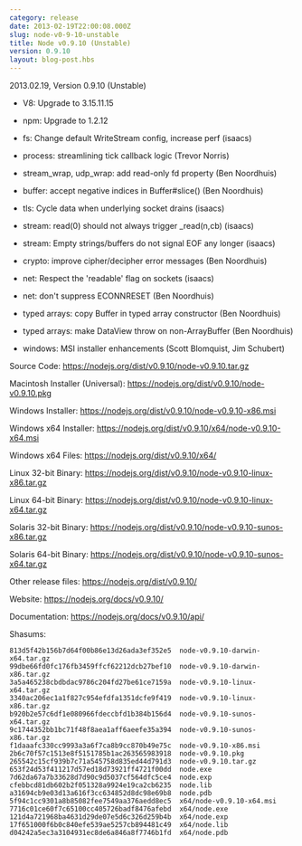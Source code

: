 ```yaml
---
category: release
date: 2013-02-19T22:00:08.000Z
slug: node-v0-9-10-unstable
title: Node v0.9.10 (Unstable)
version: 0.9.10
layout: blog-post.hbs
---
```


2013.02.19, Version 0.9.10 (Unstable)

* V8: Upgrade to 3.15.11.15

* npm: Upgrade to 1.2.12

* fs: Change default WriteStream config, increase perf (isaacs)

* process: streamlining tick callback logic (Trevor Norris)

* stream_wrap, udp_wrap: add read-only fd property (Ben Noordhuis)

* buffer: accept negative indices in Buffer#slice() (Ben Noordhuis)

* tls: Cycle data when underlying socket drains (isaacs)

* stream: read(0) should not always trigger _read(n,cb) (isaacs)

* stream: Empty strings/buffers do not signal EOF any longer (isaacs)

* crypto: improve cipher/decipher error messages (Ben Noordhuis)

* net: Respect the 'readable' flag on sockets (isaacs)

* net: don't suppress ECONNRESET (Ben Noordhuis)

* typed arrays: copy Buffer in typed array constructor (Ben Noordhuis)

* typed arrays: make DataView throw on non-ArrayBuffer (Ben Noordhuis)

* windows: MSI installer enhancements (Scott Blomquist, Jim Schubert)

Source Code: https://nodejs.org/dist/v0.9.10/node-v0.9.10.tar.gz

Macintosh Installer (Universal): https://nodejs.org/dist/v0.9.10/node-v0.9.10.pkg

Windows Installer: https://nodejs.org/dist/v0.9.10/node-v0.9.10-x86.msi

Windows x64 Installer: https://nodejs.org/dist/v0.9.10/x64/node-v0.9.10-x64.msi

Windows x64 Files: https://nodejs.org/dist/v0.9.10/x64/

Linux 32-bit Binary: https://nodejs.org/dist/v0.9.10/node-v0.9.10-linux-x86.tar.gz

Linux 64-bit Binary: https://nodejs.org/dist/v0.9.10/node-v0.9.10-linux-x64.tar.gz

Solaris 32-bit Binary: https://nodejs.org/dist/v0.9.10/node-v0.9.10-sunos-x86.tar.gz

Solaris 64-bit Binary: https://nodejs.org/dist/v0.9.10/node-v0.9.10-sunos-x64.tar.gz

Other release files: https://nodejs.org/dist/v0.9.10/

Website: https://nodejs.org/docs/v0.9.10/

Documentation: https://nodejs.org/docs/v0.9.10/api/

Shasums:

```
813d5f42b156b7d64f00b86e13d26ada3ef352e5  node-v0.9.10-darwin-x64.tar.gz
99dbe66fd0fc176fb3459ffcf62212dcb27bef10  node-v0.9.10-darwin-x86.tar.gz
3a5a465238cbdbdac9786c204fd27be61ce7159a  node-v0.9.10-linux-x64.tar.gz
3340ac206ec1a1f827c954efdfa1351dcfe9f419  node-v0.9.10-linux-x86.tar.gz
b920b2e57c6df1e080966fdeccbfd1b384b156d4  node-v0.9.10-sunos-x64.tar.gz
9c1744352bb1bc71f48f8aea1aff6aeefe35a394  node-v0.9.10-sunos-x86.tar.gz
f1daaafc330cc9993a3a6f7ca8b9cc870b49e75c  node-v0.9.10-x86.msi
2b6c70f57c1513e8f5151785b1ac263565983918  node-v0.9.10.pkg
265542c15cf939b7c71a545758d835ed44d791d3  node-v0.9.10.tar.gz
653f24d53f411217d57ed18d73921ff4721f00dd  node.exe
7d62da67a7b33628d7d90c9d5037cf564dfc5ce4  node.exp
cfebbcd81db602b2f051328a9924e19ca2cb6235  node.lib
a31694cb9e03d13a616f3cc634852d8dc98e69b8  node.pdb
5f94c1cc9301a8b85082fee7549aa376aedd8ec5  x64/node-v0.9.10-x64.msi
7716c01ce60f7c65100cc405726badf8476afebd  x64/node.exe
121d4a721968ba4631d29de07e5d6c326d259b4b  x64/node.exp
17f651000f6b0c840efe539ae5257cb894481c49  x64/node.lib
d04242a5ec3a3104931ec8de6a846a8f7746b1fd  x64/node.pdb
```

